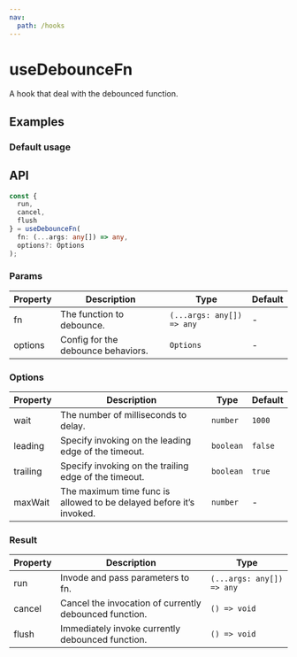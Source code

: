 ```yaml
---
nav:
  path: /hooks
---
```


# useDebounceFn

A hook that deal with the debounced function.

## Examples

### Default usage

<code src="./demo/demo1.tsx"></code>

## API

```typescript
const {
  run,
  cancel,
  flush
} = useDebounceFn(
  fn: (...args: any[]) => any,
  options?: Options
);
```

### Params

| Property | Description                        | Type                      | Default |
| -------- | ---------------------------------- | ------------------------- | ------- |
| fn       | The function to debounce.          | `(...args: any[]) => any` | -       |
| options  | Config for the debounce behaviors. | `Options`                 | -       |

### Options

| Property | Description                                                         | Type      | Default |
| -------- | ------------------------------------------------------------------- | --------- | ------- |
| wait     | The number of milliseconds to delay.                                | `number`  | `1000`  |
| leading  | Specify invoking on the leading edge of the timeout.                | `boolean` | `false` |
| trailing | Specify invoking on the trailing edge of the timeout.               | `boolean` | `true`  |
| maxWait  | The maximum time func is allowed to be delayed before it’s invoked. | `number`  | -       |

### Result

| Property | Description                                            | Type                      |
| -------- | ------------------------------------------------------ | ------------------------- |
| run      | Invode and pass parameters to fn.                      | `(...args: any[]) => any` |
| cancel   | Cancel the invocation of currently debounced function. | `() => void`              |
| flush    | Immediately invoke currently debounced function.       | `() => void`              |
